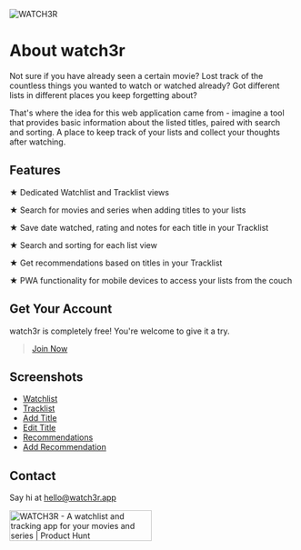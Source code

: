 ![WATCH3R](https://watch3r.app/img/splash.jpg)

# About watch3r

Not sure if you have already seen a certain movie? Lost track of the countless things you wanted to watch or watched already? Got different lists in different places you keep forgetting about?

That's where the idea for this web application came from - imagine a tool that provides basic information about the listed titles, paired with search and sorting. A place to keep track of your lists and collect your thoughts after watching.

## Features

★ Dedicated Watchlist and Tracklist views

★ Search for movies and series when adding titles to your lists

★ Save date watched, rating and notes for each title in your Tracklist

★ Search and sorting for each list view

★ Get recommendations based on titles in your Tracklist

★ PWA functionality for mobile devices to access your lists from the couch

## Get Your Account

watch3r is completely free! You're welcome to give it a try.

> [Join Now](https://watch3r.app/invite)

## Screenshots

- [Watchlist](https://watch3r.app/img/about_watchlist.jpg)
- [Tracklist](https://watch3r.app/img/about_tracklist.jpg)
- [Add Title](https://watch3r.app/img/about_add-title.jpg)
- [Edit Title](https://watch3r.app/img/about_edit-title.jpg)
- [Recommendations](https://watch3r.app/img/about_recommendations.jpg)
- [Add Recommendation](https://watch3r.app/img/about_add-recommendations)


## Contact

Say hi at hello@watch3r.app

<a href="https://www.producthunt.com/posts/watch3r" target="_blank"><img src="https://api.producthunt.com/widgets/embed-image/v1/featured.svg?post_id=275243&theme=dark" alt="WATCH3R - A watchlist and tracking app for your movies and series | Product Hunt" style="width: 250px; height: 54px;" width="250" height="54" /></a>
